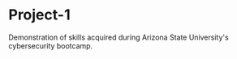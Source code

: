# Project-1
Demonstration of skills acquired during Arizona State University's cybersecurity bootcamp.
